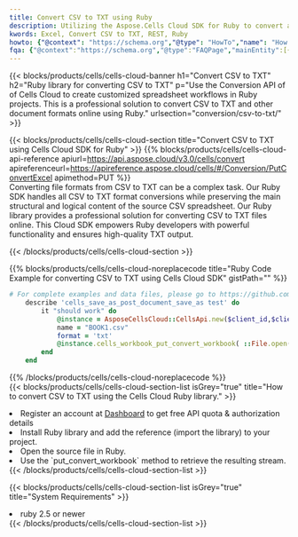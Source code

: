 ```yaml
---
title: Convert CSV to TXT using Ruby 
description: Utilizing the Aspose.Cells Cloud SDK for Ruby to convert a CSV format file to a TXT format file. 
kwords: Excel, Convert CSV to TXT, REST, Ruby
howto: {"@context": "https://schema.org","@type": "HowTo","name": "How to convert CSV to TXT using the Cells Cloud Ruby library.","description": "How to convert CSV to TXT using the Cells Cloud Ruby library.","image": {"@type": "ImageObject"},"url": "/ruby/conversion/csv-to-txt/","step": [{ "@type": "HowToStep","name": "How to convert CSV to TXT using the Cells Cloud Ruby library. step 1", "image": {"@type": "ImageObject",},"url": "/ruby/conversion/csv-to-txt/","text": "Register an account at <a href='https://dashboard.aspose.cloud/'>Dashboard</a> to get free API quota & authorization details",},{ "@type": "HowToStep","name": "How to convert CSV to TXT using the Cells Cloud Ruby library. step 1", "image": {"@type": "ImageObject",},"url": "/ruby/conversion/csv-to-txt/","text": "Install Ruby library and add the reference (import the library) to your project.",},{ "@type": "HowToStep","name": "How to convert CSV to TXT using the Cells Cloud Ruby library. step 1", "image": {"@type": "ImageObject",},"url": "/ruby/conversion/csv-to-txt/","text": "Open the source file in Ruby.",},{ "@type": "HowToStep","name": "How to convert CSV to TXT using the Cells Cloud Ruby library. step 1", "image": {"@type": "ImageObject",},"url": "/ruby/conversion/csv-to-txt/","text": "Use the `put_convert_workbook` method to retrieve the resulting stream.",}, ],"supply": {"@type": "HowToSupply","name": "document"},"tool": [{"@type": "HowToTool","name": "RubyMine, Visual Studio Code, Aptana Studio, NetBeans"},{"@type": "HowToTool","name": "Aspose Cells"}],"totalTime": "PT6M"}
fqa: {"@context":"https://schema.org","@type":"FAQPage","mainEntity":[{"@type":"Question","name":"Why convert file formats in C# using REST API?","acceptedAnswer":{"@type":"Answer","text":"Documents are encoded in many ways, and some files may be incompatible with the software you use. To open and read such files, just convert them to appropriate file formats.<br/><ol><li>Install .NET SDK and add the reference (import the library) to your project.</li><li>Open the source file in C# using REST API.</li><li>Call the PutConvertWorkbookRequest() method, passing an output filename with required extension.</li><li>Get the result of conversion as a separate file.</li></ol>"}},{"@type":"Question","name":"What file formats can I convert with your C# library?","acceptedAnswer":{"@type":"Answer","text":"We support a variety of file formats for conversion using .NET library, including XLSX, Excel, xls , PDF, CSV, HTML, Markdown, XML, PNG, JPG, TIFF, Json, TXT and many more."}},{"@type":"Question","name":"What is the maximum allowed file size for conversion using this .NET library?","acceptedAnswer":{"@type":"Answer","text":"There are no file size limits for format conversions using .NET library."}}]}
---
```



{{< blocks/products/cells/cells-cloud-banner h1="Convert CSV to TXT" h2="Ruby library for converting CSV to TXT" p="Use the Conversion API of of Cells Cloud to create customized spreadsheet workflows in Ruby projects. This is a professional solution to convert CSV to TXT and other document formats online using Ruby." urlsection="conversion/csv-to-txt/" >}}

{{< blocks/products/cells/cells-cloud-section  title="Convert CSV to TXT using Cells Cloud SDK for Ruby" >}}
{{% blocks/products/cells/cells-cloud-api-reference  apiurl=https://api.aspose.cloud/v3.0/cells/convert  apireferenceurl=https://apireference.aspose.cloud/cells/#/Conversion/PutConvertExcel  apimethod=PUT %}}
<br/>
Converting file formats from CSV to TXT can be a complex task. Our Ruby SDK handles all CSV to TXT format conversions while preserving the main structural and logical content of the source CSV spreadsheet. Our Ruby library provides a professional solution for converting CSV to TXT files online. This Cloud SDK empowers Ruby developers with powerful functionality and ensures high-quality TXT output.

{{< /blocks/products/cells/cells-cloud-section >}}

{{% blocks/products/cells/cells-cloud-noreplacecode title="Ruby Code Example for converting CSV to TXT using Cells Cloud SDK" gistPath="" %}}
 
```ruby
# For complete examples and data files, please go to https://github.com/aspose-cells-cloud/aspose-cells-cloud-ruby/
    describe 'cells_save_as_post_document_save_as test' do
        it "should work" do
            @instance = AsposeCellsCloud::CellsApi.new($client_id,$client_secret,"v3.0","https://api.aspose.cloud/")
            name = "BOOK1.csv"
            format = 'txt'
            @instance.cells_workbook_put_convert_workbook( ::File.open(File.expand_path("data/"+name),"r")  {|io| io.read(io.size) },{:format=>format})     
        end
    end
```
 
{{% /blocks/products/cells/cells-cloud-noreplacecode  %}}
<br/>
{{< blocks/products/cells/cells-cloud-section-list isGrey="true"  title="How to convert CSV to TXT using the Cells Cloud Ruby library." >}}
<li>Register an account at <a href="https://dashboard.aspose.cloud/">Dashboard</a> to get free API quota & authorization details</li>
<li>Install Ruby library and add the reference (import the library) to your project.</li>
<li>Open the source file in Ruby.</li>
<li>Use the `put_convert_workbook` method to retrieve the resulting stream.</li>
{{< /blocks/products/cells/cells-cloud-section-list >}}

{{< blocks/products/cells/cells-cloud-section-list isGrey="true"  title="System Requirements" >}}
<li>ruby 2.5 or newer</li>
{{< /blocks/products/cells/cells-cloud-section-list >}}

